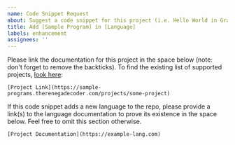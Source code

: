 ```yaml
---
name: Code Snippet Request
about: Suggest a code snippet for this project (i.e. Hello World in Grain)
title: Add [Sample Program] in [Language]
labels: enhancement
assignees: ''
---
```


Please link the documentation for this project in the space below (note: don't 
forget to remove the backticks). To find the existing list of supported projects, 
[look here][1]:

`[Project Link](https://sample-programs.therenegadecoder.com/projects/some-project)`

If this code snippet adds a new language to the repo, please provide a link(s) to the 
language documentation to prove its existence in the space below. Feel free to omit
this section otherwise.

`[Project Documentation](https://example-lang.com)`

[1]: https://sample-programs.therenegadecoder.com/projects/
